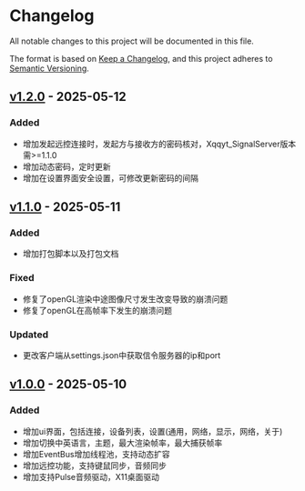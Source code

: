 # Changelog

All notable changes to this project will be documented in this file.

The format is based on [Keep a Changelog](https://keepachangelog.com/en/1.1.0/),
and this project adheres to [Semantic Versioning](https://semver.org/spec/v2.0.0.html).


## [v1.2.0] - 2025-05-12

### Added

- 增加发起远控连接时，发起方与接收方的密码核对，Xqqyt_SignalServer版本需>=1.1.0
- 增加动态密码，定时更新
- 增加在设置界面安全设置，可修改更新密码的间隔

## [v1.1.0] - 2025-05-11

### Added

- 增加打包脚本以及打包文档

### Fixed

- 修复了openGL渲染中途图像尺寸发生改变导致的崩溃问题
- 修复了openGL在高帧率下发生的崩溃问题

### Updated

- 更改客户端从settings.json中获取信令服务器的ip和port

## [v1.0.0] - 2025-05-10

### Added

- 增加ui界面，包括连接，设备列表，设置(通用，网络，显示，网络，关于)
- 增加切换中英语言，主题，最大渲染帧率，最大捕获帧率
- 增加EventBus增加线程池，支持动态扩容
- 增加远控功能，支持键鼠同步，音频同步
- 增加支持Pulse音频驱动，X11桌面驱动


[v1.0.0]: https://github.com/XQQYT/XqqytDesktop/tree/v1.0.0
[v1.1.0]: https://github.com/XQQYT/XqqytDesktop/tree/v1.1.0
[v1.2.0]: https://github.com/XQQYT/XqqytDesktop/tree/v1.2.0